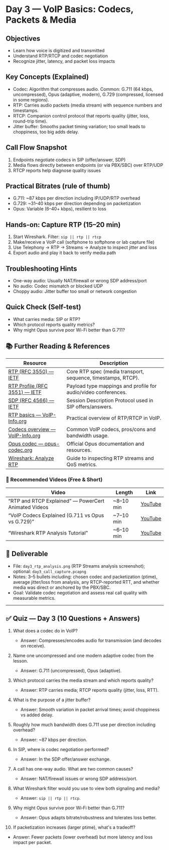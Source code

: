 # Day 3 — VoIP Basics: Codecs, Packets & Media

## Objectives
- Learn how voice is digitized and transmitted
- Understand RTP/RTCP and codec negotiation
- Recognize jitter, latency, and packet loss impacts

## Key Concepts (Explained)
- Codec: Algorithm that compresses audio. Common: G.711 (64 kbps, uncompressed), Opus (adaptive, modern), G.729 (compressed, licensed in some regions).
- RTP: Carries audio packets (media stream) with sequence numbers and timestamps.
- RTCP: Companion control protocol that reports quality (jitter, loss, round-trip time).
- Jitter buffer: Smooths packet timing variation; too small leads to choppiness, too big adds delay.

## Call Flow Snapshot
1) Endpoints negotiate codecs in SIP (offer/answer, SDP)
2) Media flows directly between endpoints (or via PBX/SBC) over RTP/UDP
3) RTCP reports help diagnose quality issues

## Practical Bitrates (rule of thumb)
- G.711: ~87 kbps per direction including IP/UDP/RTP overhead
- G.729: ~31–40 kbps per direction depending on packetization
- Opus: Variable (6–40+ kbps), resilient to loss

## Hands-on: Capture RTP (15–20 min)
1) Start Wireshark. Filter: `sip || rtp || rtcp`
2) Make/receive a VoIP call (softphone to softphone or lab capture file)
3) Use Telephony → RTP → Streams → Analyze to inspect jitter and loss
4) Export audio and play it back to verify media path

## Troubleshooting Hints
- One-way audio: Usually NAT/firewall or wrong SDP address/port
- No audio: Codec mismatch or blocked UDP
- Choppy audio: Jitter buffer too small or network congestion

## Quick Check (Self-test)
- What carries media: SIP or RTP?
- Which protocol reports quality metrics?
- Why might Opus survive poor Wi-Fi better than G.711?

## 📚 Further Reading & References

| Resource | Description |
|---|---|
| [RTP (RFC 3550) — IETF](https://www.rfc-editor.org/rfc/rfc3550) | Core RTP spec (media transport, sequence, timestamps, RTCP). |
| [RTP Profile (RFC 3551) — IETF](https://www.rfc-editor.org/rfc/rfc3551) | Payload type mappings and profile for audio/video conferences. |
| [SDP (RFC 4566) — IETF](https://www.rfc-editor.org/rfc/rfc4566) | Session Description Protocol used in SIP offers/answers. |
| [RTP basics — VoIP-Info.org](https://www.voip-info.org/rtp/) | Practical overview of RTP/RTCP in VoIP. |
| [Codecs overview — VoIP-Info.org](https://www.voip-info.org/codecs/) | Common VoIP codecs, pros/cons and bandwidth usage. |
| [Opus codec — opus-codec.org](https://opus-codec.org/) | Official Opus documentation and resources. |
| [Wireshark: Analyze RTP](https://www.wireshark.org/docs/wsug_html_chunked/ChTelRTP.html) | Guide to inspecting RTP streams and QoS metrics. |

### 🎥 Recommended Videos (Free & Short)

| Video | Length | Link |
|---|---|---|
| “RTP and RTCP Explained” — PowerCert Animated Videos | ~8–10 min | [YouTube](https://www.youtube.com/results?search_query=PowerCert+RTP+RTCP+explained) |
| “VoIP Codecs Explained (G.711 vs Opus vs G.729)” | ~7–10 min | [YouTube](https://www.youtube.com/results?search_query=VoIP+codecs+explained+G.711+Opus+G.729) |
| “Wireshark RTP Analysis Tutorial” | ~6–10 min | [YouTube](https://www.youtube.com/results?search_query=Wireshark+RTP+analysis+tutorial) |

## 🧾 Deliverable
- File: `day3_rtp_analysis.png` (RTP Streams analysis screenshot); optional: `day3_call_capture.pcapng`
- Notes: 3–5 bullets including: chosen codec and packetization (ptime), average jitter/loss from analysis, any RTCP-reported RTT, and whether media was direct or anchored by the PBX/SBC.
- Goal: Validate codec negotiation and assess real call quality with measurable metrics.

---

## ✅ Quiz — Day 3 (10 Questions + Answers)

1) What does a codec do in VoIP?
   - Answer: Compresses/encodes audio for transmission (and decodes on receive).

2) Name one uncompressed and one modern adaptive codec from the lesson.
   - Answer: G.711 (uncompressed), Opus (adaptive).

3) Which protocol carries the media stream and which reports quality?
   - Answer: RTP carries media; RTCP reports quality (jitter, loss, RTT).

4) What is the purpose of a jitter buffer?
   - Answer: Smooth variation in packet arrival times; avoid choppiness vs added delay.

5) Roughly how much bandwidth does G.711 use per direction including overhead?
   - Answer: ~87 kbps per direction.

6) In SIP, where is codec negotiation performed?
   - Answer: In the SDP offer/answer exchange.

7) A call has one-way audio. What are two common causes?
   - Answer: NAT/firewall issues or wrong SDP address/port.

8) What Wireshark filter would you use to view both signaling and media?
   - Answer: `sip || rtp || rtcp`.

9) Why might Opus survive poor Wi‑Fi better than G.711?
   - Answer: Opus adapts bitrate/robustness and tolerates loss better.

10) If packetization increases (larger ptime), what's a tradeoff?
   - Answer: Fewer packets (lower overhead) but more latency and loss impact per packet.
